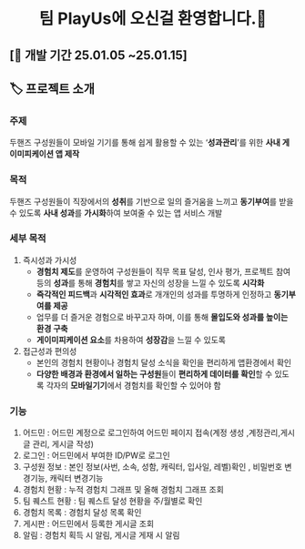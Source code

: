 # <p align="center"> 팀 PlayUs에 오신걸 환영합니다.👋 </p>

## [📆 개발 기간 25.01.05 ~25.01.15]

## 🏷️ 프로젝트 소개

### 주제

두핸즈 구성원들이 모바일 기기를 통해 쉽게 활용할 수 있는 ‘**성과관리**’를 위한 **사내 게이미피케이션 앱 제작**

### 목적

두핸즈 구성원들이 직장에서의 **성취**를 기반으로 일의 즐거움을 느끼고 **동기부여**를 받을 수 있도록 **사내 성과**를 **가시화**하여 보여줄 수 있는 앱 서비스 개발

### 세부 목적

1. 즉시성과 가시성
    - **경험치 제도**를 운영하여 구성원들이 직무 목표 달성, 인사 평가, 프로젝트 참여 등의 **성과**를 통해 **경험치**를 쌓고 자신의 성장을 느낄 수 있도록 **시각화**
    - **즉각적인 피드백**과 **시각적인 효과**로 개개인의 성과를 투명하게 인정하고 **동기부여를 제공**
    - 업무를 더 즐거운 경험으로 바꾸고자 하며, 이를 통해 **몰입도와 성과를 높이는 환경 구축**
    - **게이미피케이션 요소**를 차용하여 **성장감**을 느낄 수 있도록
2. 접근성과 편의성
    - 본인의 경험치 현황이나 경험치 달성 소식을 확인을 편리하게 앱환경에서 확인
    - **다양한 배경과 환경에서 일하는 구성원**들이 **편리하게 데이터를 확인**할 수 있도록 각자의  **모바일기기**에서 경험치를 확인할 수 있어야 함
  
### 기능

1. 어드민 : 어드민 계정으로 로그인하여 어드민 페이지 접속(계정 생성 ,계정관리,게시글 관리, 게시글 작성)
2. 로그인 : 어드민에서 부여한 ID/PW로 로그인
3. 구성원 정보 : 본인 정보(사번, 소속, 성함, 캐릭터, 입사일, 레벨)확인 , 비밀번호 변경기능, 캐릭터 변경기능 
4. 경험치 현황 : 누적 경험치 그래프 및 올해 경험치 그래프 조회
5. 팀 퀘스트 현황 : 팀 퀘스트 달성 현황을 주/월별로 확인
6. 경험치 목록 : 경험치 달성 목록 확인
7. 게시판 : 어드민에서 등록한 게시글 조회
8. 알림 : 경험치 획득 시 알림, 게시글 게재 시 알림




